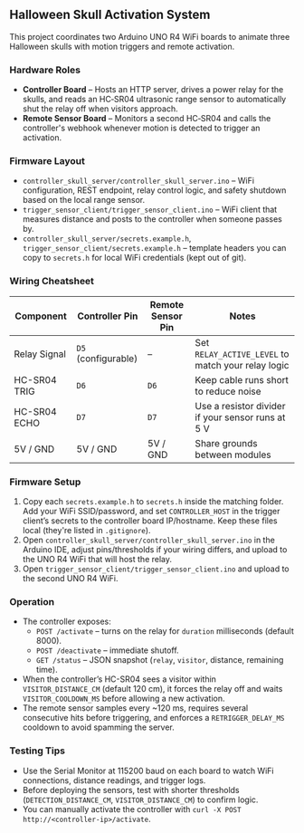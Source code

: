 ## Halloween Skull Activation System

This project coordinates two Arduino UNO R4 WiFi boards to animate three Halloween skulls with motion triggers and remote activation.

### Hardware Roles
- **Controller Board** – Hosts an HTTP server, drives a power relay for the skulls, and reads an HC‑SR04 ultrasonic range sensor to automatically shut the relay off when visitors approach.
- **Remote Sensor Board** – Monitors a second HC‑SR04 and calls the controller's webhook whenever motion is detected to trigger an activation.

### Firmware Layout
- `controller_skull_server/controller_skull_server.ino` – WiFi configuration, REST endpoint, relay control logic, and safety shutdown based on the local range sensor.
- `trigger_sensor_client/trigger_sensor_client.ino` – WiFi client that measures distance and posts to the controller when someone passes by.
- `controller_skull_server/secrets.example.h`, `trigger_sensor_client/secrets.example.h` – template headers you can copy to `secrets.h` for local WiFi credentials (kept out of git).

### Wiring Cheatsheet

| Component | Controller Pin | Remote Sensor Pin | Notes |
|-----------|----------------|-------------------|-------|
| Relay Signal | `D5` (configurable) | – | Set `RELAY_ACTIVE_LEVEL` to match your relay logic |
| HC-SR04 TRIG | `D6` | `D6` | Keep cable runs short to reduce noise |
| HC-SR04 ECHO | `D7` | `D7` | Use a resistor divider if your sensor runs at 5 V |
| 5V / GND | 5V / GND | 5V / GND | Share grounds between modules |

### Firmware Setup
1. Copy each `secrets.example.h` to `secrets.h` inside the matching folder. Add your WiFi SSID/password, and set `CONTROLLER_HOST` in the trigger client’s secrets to the controller board IP/hostname. Keep these files local (they're listed in `.gitignore`).
2. Open `controller_skull_server/controller_skull_server.ino` in the Arduino IDE, adjust pins/thresholds if your wiring differs, and upload to the UNO R4 WiFi that will host the relay.
3. Open `trigger_sensor_client/trigger_sensor_client.ino` and upload to the second UNO R4 WiFi.

### Operation
- The controller exposes:
  - `POST /activate` – turns on the relay for `duration` milliseconds (default 8000).
  - `POST /deactivate` – immediate shutoff.
  - `GET /status` – JSON snapshot (`relay`, `visitor`, distance, remaining time).
- When the controller’s HC-SR04 sees a visitor within `VISITOR_DISTANCE_CM` (default 120 cm), it forces the relay off and waits `VISITOR_COOLDOWN_MS` before allowing a new activation.
- The remote sensor samples every ~120 ms, requires several consecutive hits before triggering, and enforces a `RETRIGGER_DELAY_MS` cooldown to avoid spamming the server.

### Testing Tips
- Use the Serial Monitor at 115200 baud on each board to watch WiFi connections, distance readings, and trigger logs.
- Before deploying the sensors, test with shorter thresholds (`DETECTION_DISTANCE_CM`, `VISITOR_DISTANCE_CM`) to confirm logic.
- You can manually activate the controller with `curl -X POST http://<controller-ip>/activate`.
